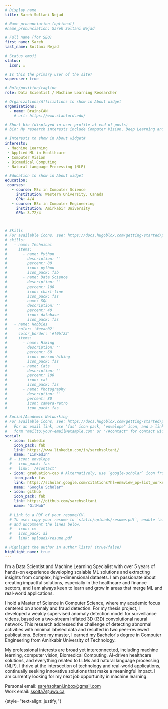 ```yaml
---
# Display name
title: Sareh Soltani Nejad

# Name pronunciation (optional)
#name_pronunciation: Sareh Soltani Nejad

# Full name (for SEO)
first_name: Sareh
last_name: Soltani Nejad
 
# Status emoji
status:
  icon: ☕️

# Is this the primary user of the site?
superuser: true

# Role/position/tagline
role: Data Scientist / Machine Learning Researcher

# Organizations/Affiliations to show in About widget
organizations:
  - name: BrainsCAN
    # url: https://www.stanford.edu/

# Short bio (displayed in user profile at end of posts)
# bio: My research interests include Computer Vision, Deep Learning and 

# Interests to show in About widget#
interests:
 - Machine Learning
 - Applied ML in Healthcare
 - Computer Vision
 - Biomedical Computing
 - Natural Language Processing (NLP)

# Education to show in About widget
education:
 courses:
   - course: MSc in Computer Science 
     institution: Western University, Canada
     GPA: 4/4
   - course: BSc in Computer Engineering 
     institution: Amirkabir University
     GPA: 3.72/4



# Skills
# For available icons, see: https://docs.hugoblox.com/getting-started/page-builder/#icons
# skills:
#   - name: Technical
#     items:
#       - name: Python
#         description: ''
#         percent: 80
#         icon: python
#         icon_pack: fab
#       - name: Data Science
#         description: ''
#         percent: 100
#         icon: chart-line
#         icon_pack: fas
#       - name: SQL
#         description: ''
#         percent: 40
#         icon: database
#         icon_pack: fas
#   - name: Hobbies
#     color: '#eeac02'
#     color_border: '#f0bf23'
#     items:
#       - name: Hiking
#         description: ''
#         percent: 60
#         icon: person-hiking
#         icon_pack: fas
#       - name: Cats
#         description: ''
#         percent: 100
#         icon: cat
#         icon_pack: fas
#       - name: Photography
#         description: ''
#         percent: 80
#         icon: camera-retro
#         icon_pack: fas

# Social/Academic Networking
# For available icons, see: https://docs.hugoblox.com/getting-started/page-builder/#icons
#   For an email link, use "fas" icon pack, "envelope" icon, and a link in the
#   form "mailto:your-email@example.com" or "/#contact" for contact widget.
social:
  - icon: linkedin
    icon_pack: fab
    link: https://www.linkedin.com/in/sarehsoltani/
    name: "LinkedIn"
  # - icon: envelope
  #   icon_pack: fas
  #   link: '/#contact'
  - icon: graduation-cap # Alternatively, use `google-scholar` icon from `ai` icon pack
    icon_pack: fas
    link: https://scholar.google.com/citations?hl=en&view_op=list_works&gmla=AILGF5XyvffjxreJL-z57TzbPwparXdCxlsbWFi5abkW9Yp52xCUlNhNQ-_U8wk9pdb9zP4qjz663sZwXCPfxSzQjzO6&user=iOOIJmT98aUC
    name: "Google Scholar"
  - icon: github
    icon_pack: fab
    link: https://github.com/sarehsoltani
    name: "GitHub"
 
  # Link to a PDF of your resume/CV.
  # To use: copy your resume to `static/uploads/resume.pdf`, enable `ai` icons in `params.yaml`,
  # and uncomment the lines below.
  # - icon: cv
  #   icon_pack: ai
  #   link: uploads/resume.pdf

# Highlight the author in author lists? (true/false)
highlight_name: true
---
```

I’m a Data Scientist and Machine Learning Specialist with over 5 years of hands-on experience developing scalable ML solutions and extracting insights from complex, high-dimensional datasets. I am passionate about creating impactful solutions, especially in the healthcare and finance sectors, and I am always keen to learn and grow in areas that merge ML and real-world applications. 

I hold a Master of Science in Computer Science, where my academic focus centered on anomaly and fraud detection. For my thesis project, I developed a weakly supervised anomaly detection model for surveillance videos, based on a two-stream Inflated 3D (I3D) convolutional neural network. This research addressed the challenge of detecting abnormal activities with minimal labeled data and resulted in two peer-reviewed publications. Before my master, I earned my Bachelor's degree in Computer Engineering from Amirkabir University of Technology.

My professional interests are broad yet interconnected, including machine learning, computer vision, Biomedical Computing, AI-driven healthcare solutions, and everything related to LLMs and natural language processing (NLP). I thrive at the intersection of technology and real-world applications, continually seeking innovative solutions that make a meaningful impact. I am currently looking for my next job opportunity in machine learning.

<!-- I graduated from my M.Sc. in Computer Science from Western University where I developed a weakly supervised anomaly detection model for surveillance videos using a Two-Stream I3D Convolutional Network as my thesis. I completed my B.Sc. in Computer Engineering at Amirkabir University, focusing on real-time tracking systems. -->

<!-- My research interests include ML fundamentals, Computer Vision, Biomedical Computing, and natural lanaguage processsing. On the applied side, I'm interested in ML problems at scale, modelling, training, deployment and evaluation. I am currently looking for my next job opportunity in machine learning. -->

Personal email: sarehsoltani.inbox@gmail.com <br />
Work email: ssolta7@uwo.ca

<!-- Technical Skills:
- Programming Languages: Python, SQL, C, JavaScript
- Frameworks/Libraries: PyTorch, Tensorflow, Keras, Scikit-learn, NumPy, Pandas, Matplotlib, Seaborn, Tableau.
- NLP Tools & Models: : HuggingFace, spaCy, NLTK, BERT, scGPT, scVI, sciPy, scanPy,
- Other Skills: GCP, AWS EC2, Docker, Kubernetes, PySpark, FastAPI, Streamlit, Git, MLflow, Optuna, W&B, Slurm -->



{style="text-align: justify;"}